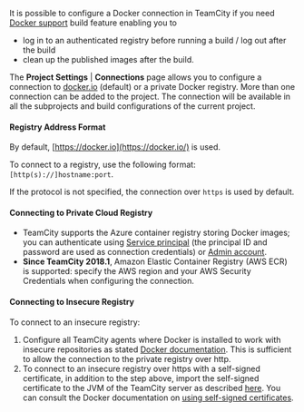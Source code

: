 [//]: # (title: Configuring Connections to Docker)
[//]: # (auxiliary-id: Configuring Connections to Docker)

It is possible to configure a Docker connection in TeamCity if you need [Docker support](docker-support.md) build feature enabling you to
* log in to an authenticated registry before running a build / log out after the build 
* clean up the published images after the build. 


<chunk include-id="docker-connection">



The __Project Settings__ | __Connections__ page allows you to configure a connection to [docker.io](http://docker.io/) (default) or a private Docker registry. More than one connection can be added to the project. The connection will be available in all the subprojects and build configurations of the current project.

#### Registry Address Format

By default, [https://docker.io](https://docker.io/) is used.

To connect to a registry, use the following format: `[http(s)://]hostname:port`.

If the protocol is not specified, the connection over `https` is used by default.

#### Connecting to Private Cloud Registry

* TeamCity supports the Azure container registry storing Docker images; you can authenticate using [Service principal](https://docs.microsoft.com/en-us/azure/container-registry/container-registry-authentication#service-principal) (the principal ID and password are used as connection credentials) or [Admin account](https://docs.microsoft.com/en-us/azure/container-registry/container-registry-authentication#admin-account).
* __Since TeamCity 2018.1__, Amazon Elastic Container Registry (AWS ECR) is supported: specify the AWS region and your AWS Security Credentials when configuring the connection.

#### Connecting to Insecure Registry

To connect to an insecure registry:
1. Configure all TeamCity agents where Docker is installed to work with insecure repositories as stated [Docker documentation](https://docs.docker.com/registry/insecure/#deploying-a-plain-http-registry). This is sufficient to allow the connection to the private registry over http.
2. To connect to an insecure registry over https with a self\-signed certificate, in addition to the step above, import the self\-signed certificate to the JVM of the TeamCity server as described [here](using-https-to-access-teamcity-server.md#Configuring+client+JVM+for+trusting+server+certificate). You can consult the Docker documentation on [using self-signed certificates](https://docs.docker.com/registry/insecure/#using-self-signed-certificates). 

</chunk> 



 